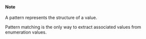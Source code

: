 #### Note ####

A pattern represents the structure of a value.

Pattern matching is the only way to extract associated values from enumeration values.